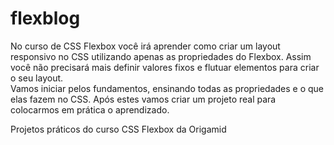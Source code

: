 # flexblog
No curso de CSS Flexbox você irá aprender como criar um layout responsivo no CSS utilizando apenas as propriedades do Flexbox. 
Assim você não precisará mais definir valores fixos e flutuar elementos para criar o seu layout.  
Vamos iniciar pelos fundamentos, ensinando todas as propriedades e o que elas fazem no CSS. 
Após estes vamos criar um projeto real para colocarmos em prática o aprendizado.

Projetos práticos do curso CSS Flexbox da Origamid

